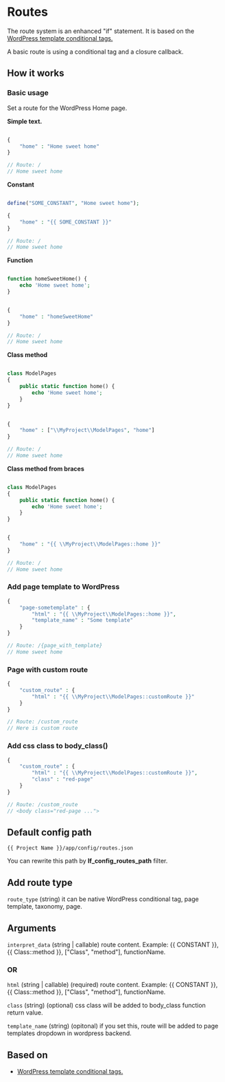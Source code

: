 Routes
===

The route system is an enhanced "if" statement. It is based on the [WordPress template conditional tags.](https://codex.wordpress.org/Conditional_Tags)

A basic route is using a conditional tag and a closure callback.

How it works
---
### Basic usage
Set a route for the WordPress Home page.

**Simple text.**

```php

{
    "home" : "Home sweet home"
}

// Route: /
// Home sweet home
```

**Constant**

```php

define("SOME_CONSTANT", "Home sweet home");

{
    "home" : "{{ SOME_CONSTANT }}"
}

// Route: /
// Home sweet home
```

**Function**


```php

function homeSweetHome() {
	echo 'Home sweet home';
}


{
    "home" : "homeSweetHome"
}

// Route: /
// Home sweet home
```

**Class method**

```php

class ModelPages
{
	public static function home() {
		echo 'Home sweet home';
	}
}


{
    "home" : ["\\MyProject\\ModelPages", "home"]
}

// Route: /
// Home sweet home
```

**Class method from braces**

```php

class ModelPages
{
	public static function home() {
		echo 'Home sweet home';
	}
}


{
    "home" : "{{ \\MyProject\\ModelPages::home }}"
}

// Route: /
// Home sweet home
```
### Add page template to WordPress
```php
{
    "page-sometemplate" : {
    	"html" : "{{ \\MyProject\\ModelPages::home }}",
    	"template_name" : "Some template"
    }
}

// Route: /{page_with_template}
// Home sweet home
```

### Page with custom route
```php
{
    "custom_route" : {
    	"html" : "{{ \\MyProject\\ModelPages::customRoute }}"
    }
}

// Route: /custom_route
// Here is custom route
```


### Add css class to body_class()
```php
{
    "custom_route" : {
    	"html" : "{{ \\MyProject\\ModelPages::customRoute }}",
    	"class" : "red-page"
    }
}

// Route: /custom_route
// <body class="red-page ...">
```



Default config path
---
`{{ Project Name }}/app/config/routes.json`

You can rewrite this path by __lf\_config\_routes\_path__ filter.

Add route type
---
`route_type` (string) it can be native WordPress conditional tag, page template, taxonomy, page.

Arguments
---
`interpret_data` (string | callable) route content. Example: {{ CONSTANT }}, {{ Class::method }}, ["Class", "method"], functionName.

### OR

`html`  (string | callable) (required) route content. Example: {{ CONSTANT }}, {{ Class::method }}, ["Class", "method"], functionName.

`class` (string) (optional) css class will be added to body_class function return value.

`template_name` (string) (opitonal) if you set this, route will be added to page templates dropdown in wordpress backend.


Based on
---
* [WordPress template conditional tags.](https://codex.wordpress.org/Conditional_Tags)